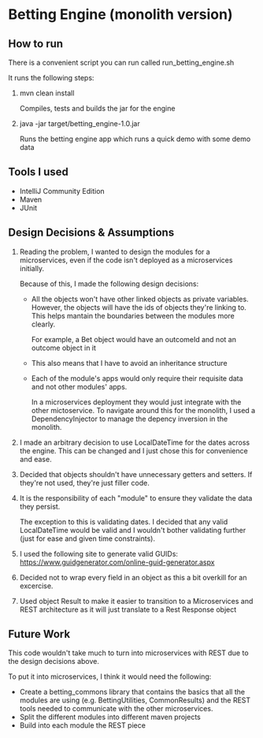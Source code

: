 # Betting Engine (monolith version)
## How to run
There is a convenient script you can run called run_betting_engine.sh

It runs the following steps:
1. mvn clean install
    
    Compiles, tests and builds the jar for the engine
2. java -jar target/betting_engine-1.0.jar
    
    Runs the betting engine app which runs a quick demo with some demo data   

## Tools I used
* IntelliJ Community Edition
* Maven
* JUnit

## Design Decisions & Assumptions
1. Reading the problem, I wanted to design the modules for a microservices, even if the code isn't deployed as a microservices initially. 
    
    Because of this, I made the following design decisions:
    -  All the objects won't have other linked objects as private variables. However, the objects will have the ids of objects they're linking to. This helps mantain the boundaries between the modules more clearly.

        For example, a Bet object would have an outcomeId and not an outcome object in it

    - This also means that I have to avoid an inheritance structure
    
    - Each of the module's apps would only require their requisite data and not other modules' apps.
    
        In a microservices deployment they would just integrate with the other mictoservice. To navigate around this for the monolith, I used a DependencyInjector to manage the depency inversion in the monolith.

2. I made an arbitrary decision to use LocalDateTime for the dates across the engine. This can be changed and I just chose this for convenience and ease.

3. Decided that objects shouldn't have unnecessary getters and setters. If they're not used, they're just filler code.

4. It is the responsibility of each "module" to ensure they validate the data they persist. 

    The exception to this is validating dates. I decided that any valid LocalDateTime would be valid and I wouldn't bother validating further (just for ease and given time constraints).
    
5. I used the following site to generate valid GUIDs:
   https://www.guidgenerator.com/online-guid-generator.aspx
   
6. Decided not to wrap every field in an object as this a bit overkill for an excercise.

7. Used object Result to make it easier to transition to a Microservices and REST architecture as it will just translate to a Rest Response object

## Future Work
This code wouldn't take much to turn into microservices with REST due to the design decisions above.

To put it into microservices, I think it would need the following:
* Create a betting_commons library that contains the basics that all the modules are using (e.g. BettingUtilities, CommonResults) and the REST tools needed to communicate with the other microservices.
* Split the different modules into different maven projects
* Build into each module the REST piece

